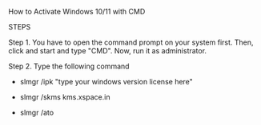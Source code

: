 How to Activate Windows 10/11 with CMD

STEPS

Step 1. You have to open the command prompt on your system first. Then, click and start and type "CMD". Now, run it as administrator.



Step 2. Type the following command
	

- slmgr /ipk "type your windows version license here"
	

- slmgr /skms kms.xspace.in
	

- slmgr /ato